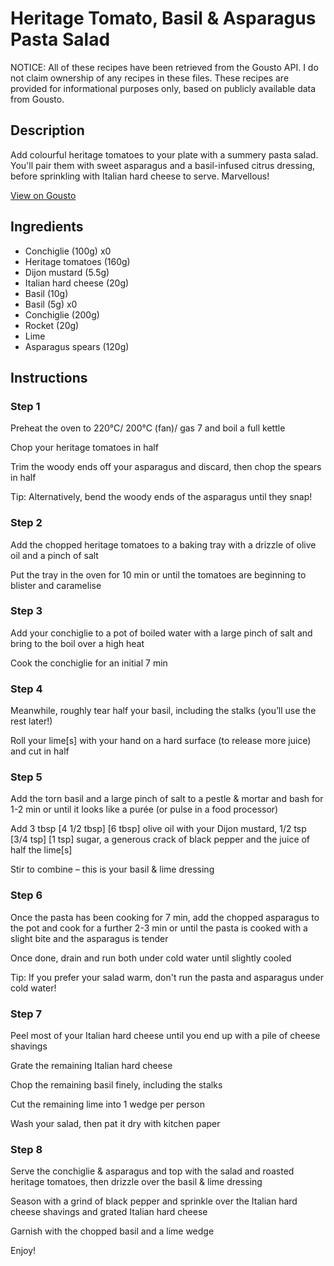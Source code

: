 # Heritage Tomato, Basil & Asparagus Pasta Salad

NOTICE: All of these recipes have been retrieved from the Gousto API. I do not claim ownership of any recipes in these files. These recipes are provided for informational purposes only, based on publicly available data from Gousto.

## Description

Add colourful heritage tomatoes to your plate with a summery pasta salad. You'll pair them with sweet asparagus and a basil-infused citrus dressing, before sprinkling with Italian hard cheese to serve. Marvellous! 

[View on Gousto](https://www.gousto.co.uk/recipes/cookbook/heritage-tomato-basil-asparagus-pasta-salad)

## Ingredients

- Conchiglie (100g) x0
- Heritage tomatoes (160g)
- Dijon mustard (5.5g)
- Italian hard cheese (20g)
- Basil (10g)
- Basil (5g) x0
- Conchiglie (200g)
- Rocket (20g)
- Lime
- Asparagus spears (120g)

## Instructions


### Step 1

Preheat the oven to 220°C/ 200°C (fan)/ gas 7 and boil a full kettle

Chop your heritage tomatoes in half

Trim the woody ends off your asparagus and discard, then chop the spears in half

Tip: Alternatively, bend the woody ends of the asparagus until they snap!


### Step 2

Add the chopped heritage tomatoes to a baking tray with a drizzle of olive oil and a pinch of salt

Put the tray in the oven for 10 min or until the tomatoes are beginning to blister and caramelise


### Step 3

Add your conchiglie to a pot of boiled water with a large pinch of salt and bring to the boil over a high heat

Cook the conchiglie for an initial 7 min


### Step 4

Meanwhile, roughly tear half your basil, including the stalks (you’ll use the rest later!)

Roll your lime[s] with your hand on a hard surface (to release more juice) and cut in half


### Step 5

Add the torn basil and a large pinch of salt to a pestle & mortar and bash for 1-2 min or until it looks like a purée (or pulse in a food processor)

Add 3 tbsp <span class="text-purple">[4 1/2 tbsp]</span><span class="text-danger"> [6 tbsp]</span> olive oil with your<span class="text-danger"> </span>Dijon mustard, 1/2 tsp <span class="text-purple">[3/4 tsp]</span> <span class="text-danger">[1 tsp]</span> sugar, a generous crack of black pepper and the juice of half the<span class="text-danger"> </span>lime[s]

Stir to combine – this is your basil & lime dressing


### Step 6

Once the pasta has been cooking for 7 min, add the chopped asparagus to the pot and cook for a further 2-3 min or until the pasta is cooked with a slight bite and the asparagus is tender

Once done, drain and run both under cold water until slightly cooled

Tip: If you prefer your salad warm, don't run the pasta and asparagus under cold water!


### Step 7

Peel most of your Italian hard cheese until you end up with a pile of cheese shavings

Grate the remaining Italian hard cheese

Chop the remaining basil finely, including the stalks

Cut the remaining lime into 1 wedge per person

Wash your salad, then pat it dry with kitchen paper

### Step 8

Serve the conchiglie & asparagus and top with the salad and roasted heritage tomatoes, then drizzle over the basil & lime dressing

Season with a grind of black pepper and sprinkle over the Italian hard cheese shavings and grated Italian hard cheese

Garnish with the chopped basil and a lime wedge

Enjoy!

